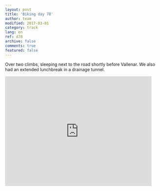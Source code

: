 ```yaml
---   
layout: post 
title: 'Biking day 78'  
author: team 
modified: 2017-03-01
category: track 
lang: en 
ref: d78
archive: false 
comments: true 
featured: false 
--- 
```


 Over two climbs, sleeping next to the road shortly before Vallenar. We also had an extended lunchbreak in a drainage tunnel. 

<iframe width='480' height='360' src='http://track-kit.net/maps_s3/?v=embed&track=237029.gpx' frameborder='0' allowfullscreen></iframe>